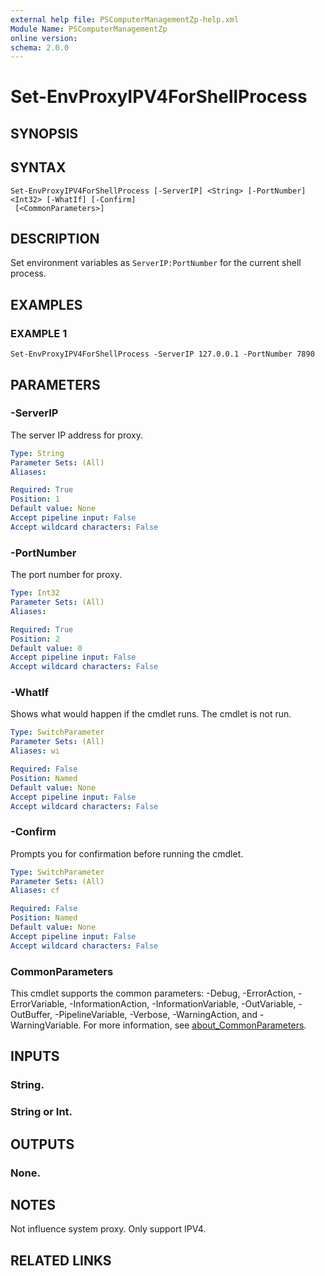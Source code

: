 ```yaml
---
external help file: PSComputerManagementZp-help.xml
Module Name: PSComputerManagementZp
online version:
schema: 2.0.0
---
```


# Set-EnvProxyIPV4ForShellProcess

## SYNOPSIS

## SYNTAX

```
Set-EnvProxyIPV4ForShellProcess [-ServerIP] <String> [-PortNumber] <Int32> [-WhatIf] [-Confirm]
 [<CommonParameters>]
```

## DESCRIPTION
Set environment variables as `ServerIP:PortNumber` for the current shell process.

## EXAMPLES

### EXAMPLE 1
```
Set-EnvProxyIPV4ForShellProcess -ServerIP 127.0.0.1 -PortNumber 7890
```

## PARAMETERS

### -ServerIP
The server IP address for proxy.

```yaml
Type: String
Parameter Sets: (All)
Aliases:

Required: True
Position: 1
Default value: None
Accept pipeline input: False
Accept wildcard characters: False
```

### -PortNumber
The port number for proxy.

```yaml
Type: Int32
Parameter Sets: (All)
Aliases:

Required: True
Position: 2
Default value: 0
Accept pipeline input: False
Accept wildcard characters: False
```

### -WhatIf
Shows what would happen if the cmdlet runs.
The cmdlet is not run.

```yaml
Type: SwitchParameter
Parameter Sets: (All)
Aliases: wi

Required: False
Position: Named
Default value: None
Accept pipeline input: False
Accept wildcard characters: False
```

### -Confirm
Prompts you for confirmation before running the cmdlet.

```yaml
Type: SwitchParameter
Parameter Sets: (All)
Aliases: cf

Required: False
Position: Named
Default value: None
Accept pipeline input: False
Accept wildcard characters: False
```

### CommonParameters
This cmdlet supports the common parameters: -Debug, -ErrorAction, -ErrorVariable, -InformationAction, -InformationVariable, -OutVariable, -OutBuffer, -PipelineVariable, -Verbose, -WarningAction, and -WarningVariable. For more information, see [about_CommonParameters](http://go.microsoft.com/fwlink/?LinkID=113216).

## INPUTS

### String.
### String or Int.
## OUTPUTS

### None.
## NOTES
Not influence system proxy.
Only support IPV4.

## RELATED LINKS

